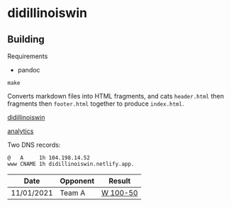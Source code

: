 # didillinoiswin

## Building

Requirements
* pandoc

```
make
```

Converts markdown files into HTML fragments, and cats `header.html` then fragments then `footer.html` together to produce `index.html`.

[didillinoiswin](https://didillinois.win)

[analytics](https://analytics.google.com/analytics/web/#/p255815413/reports/defaulthome)

Two DNS records:
```
@   A     1h 104.198.14.52
www CNAME 1h didillinoiswin.netlify.app.
```

| Date | Opponent | Result |
|-|-|-|
| 11/01/2021 | Team A | [W 100-50](google.com) |